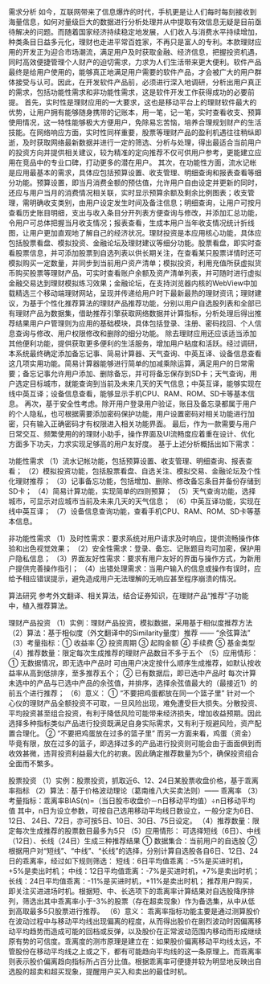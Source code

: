 需求分析
    如今，互联网带来了信息爆炸的时代，手机更是让人们每时每刻接收到海量信息，如何对量级巨大的数据进行分析处理并从中提取有效信息无疑是目前亟待解决的问题。而随着国家经济持续稳定地发展，人们收入与消费水平持续增加，种类条目日益多元化，理财也走进平常百姓家，不再只是富人的专利。本款理财应用的开发正为迎合市场潮流，满足用户及时获取金融、经济信息，把握投资机遇，同时高效便捷管理个人财产的迫切需求，力求为人们生活带来更大便利。软件产品最终是给用户使用的，能够真正地满足用户需要的软件产品，才会被广大的用户群体接受与认可。因此，在开发软件产品前，必须进行深入地调研，分析出用户真正的需求，包括功能性需求和非功能性需求，这是软件开发工作获得成功的必要前提。
    首先，实时性是理财应用的一大要求，这也是移动平台上的理财软件最大的优势，让用户拥有能够随身携带的记账本，用一笔，记一笔，实时查看收支、预算使用情况，这一特性能够极大方便用户，免除易忘苦恼，培养合理规划财产的生活技能。在网络响应方面，实时性同样重要，股票等理财产品的盈利机遇往往稍纵即逝，及时获取网络最新数据并进行一定的筛选、分析与处理，得出最适合当前用户的投资方向并提供相关建议，较为精准的定向推荐不仅可供用户参考，更能建立应用在竞品中的专业口碑，打动更多的潜在用户。
其次，在功能性方面，流水记帐是应用最基本的需求，具体应包括预算设置、收支管理、明细查询和报表查看等细分功能。预算设置，即当月消费金额的预估值，允许用户自由设定并更新的同时，还应与用户当月的消费情况相关联，实时显示预算余额及剩余比例图表；收支管理，需明确收支类别，由用户设定发生时间及备注信息；明细查询，让用户可按月查看历史账目明细，支出与收入条目分开列表方便查询与修改，并添加汇总功能，令用户可总体把握当月收支情况；报表查看，生成本用户当年收支情况统计折线图，让用户更加直观地了解自己的经济状况。理财投资是本应用核心功能，具体应包括股票看盘、模拟投资、金融论坛及理财建议等细分功能。股票看盘，即实时查看股票信息，并可添加股票到自选列表以供长期关注，在查看某只股票详情时还可模拟购买一定数量，并同步到当前用户资产清单；模拟投资，利用充值所获虚拟货币购买股票等理财产品，可实时查看账户余额及资产清单列表，并可随时进行虚拟金融交易达到理财模拟练习效果；金融论坛，在支持浏览器内核的WebView中加载精选三个移动端理财网站，呈现并传递给用户时下最新最热的理财资讯；理财建议，为基于个性化推荐算法的理财产品推荐功能，分别以用户自选股列表和全部已有理财产品为数据集，借助推荐引擎获取网络数据并计算指标，分析处理后得出推荐结果用户户管理则为应用的基础模块，具体包括登录、注册、密码找回、个人信息查询与修改、用户权限修改和删除的细分功能。
除去理财应用还应该适当添加其他便利功能，提供获取更多便利的生活服务，增加用户粘度和活跃。经过调研，本系统最终确定添加备忘记事、简易计算器、天气查询、中英互译、设备信息查看这几项实用功能。简易计算器能够进行简单的加减乘除运算，满足用户的日常需要；备忘记事允许用户添加、删除备忘，并可将备忘保存到SD卡；天气查询，用户选定目标城市，就能查询到当前及未来几天的天气信息；中英互译，能够实现在线中英互译；设备信息查看，能够显示手机CPU、RAM、ROM、SD卡等基本信息。
    再次，基于安全性考虑。除开用户登录用户验证，账目及备忘录都属于用户的个人隐私，也可根据需要添加密码保护功能，用户设置密码对相关功能进行加密，只有输入正确密码才有权限进入相关功能界面。
    最后，作为一款需要与用户日常交互、频繁使用的的理财小助手，操作界面及UI流畅度应着重在设计、优化方面多下功夫，力求实现足够高的用户友好度。
基于上述分析概括出如下需求：

功能性需求
（1）流水记帐功能，包括预算设置、收支管理、明细查询、报表查看；
（2）模拟投资功能，包括股票看盘、自选关注、模拟交易、金融论坛及个性化理财推荐；
（3）记事备忘功能，包括增加、删除、修改备忘条目并备份存储到SD卡；
（4）简易计算功能，实现简单的四则预算；
（5）天气查询功能，选择城市，可显示对应城市当前及未来几天的天气信息；
（6）中英互译功能，实现在线中英互译；
（7）设备信息查询功能，查看手机CPU、RAM、ROM、SD卡等基本信息。

非功能性需求
（1）及时性需求：要求系统对用户请求及时响应，提供流畅操作体验和出色视觉效果；
（2）安全性需求：登录、备忘、记账题目均可加密，保护用户隐私信息；
（3）界面友好性需求：要求有用户友好的界面与操作方式，为新用户提供完善操作指引；
（4）出错处理需求：当用户输入的信息或操作有误时，应给予相应错误提示，避免造成用户无法理解的无响应甚至程序崩溃的情况。

算法研究
参考外文翻译、相关算法，结合证券知识，在理财产品“推荐”子功能中，植入推荐算法。

理财产品投资 
（1）实例：理财产品投资，模拟数据，采用基于相似度推荐方法
（2）算法：基于相似度（外文翻译中的Similarity量度）推荐 —— “余弦算法”
（3）考量指标：① 收益率 ② 投资周期 ③ 起购金额 ④ 手续费 ⑤ 基金类型
（4）推荐数量：限定每次生成推荐的理财产品数目不多于五个
（5）应用情形：
① 无数据情况，即无选中产品时
可由用户决定按什么顺序生成推荐，如默认按收益率从高到低排序，至多推荐五个；
② 已有数据后，即已选中产品时
每次计算未选中的产品与已选中产品的余弦值，并排序，选择余弦值最大的（最接近1）的前五个进行推荐；
（6）意义：
① “不要把鸡蛋都放在同一个篮子里”
针对一个心仪的理财产品全额投资不可取，一旦风险出现，难免遭受巨大损失。分散投资、平均投资甚至组合投资，有利于降低风险可能带来经济损失，增加收益预期。因此选择多种指标类似产品进行投资既满足自身实际需求，又有利于规避风险，资产配置合理化。
② “不要把鸡蛋放在过多的篮子里”
而另一方面来看，鸡蛋（资金）毕竟有限，放在过多的篮子，即选择过多的产品进行投资则可能会由于面面俱到而收效甚微，违背投资利益最大化的初衷。因此确定推荐数量为5个，确保投资组合全面而不繁多。

股票投资
（1）实例：股票投资，抓取近6、12、24日某股票收盘价格，基于乖离率指标
（2）算法：基于价格波动理论（葛南维八大买卖法则）—— 乖离率 
（3）考量指标：乖离率BIAS(n)=（当日股市收盘价－n日移动平均值）÷n日移动平均值
其中，n日为设立参数，可按自己选用移动平均线日数设立，一般分定为6日、12日、      24日、72日，亦可按5日、10日、30日、75日设定。
（4）推荐数量：限定每次生成推荐的股票数目最多为5只
（5）应用情形： 可选择短线（6日）、中线（12日）、长线（24日）生成三种推荐结果
① 数据集合：当前用户的自选股
② 根据用户对“短线”、“中线”、“长线”的选择，分别计算自选股各自6日、12日、24日的乖离率，经过如下规则筛选：
短线：6日平均值乖离：-5%是买进时机，+5%是卖出时机；
中线：12日平均值乖离：-7%是买进时机，+7%是卖出时机；
长线：24日平均值乖离：-11%是买进时机，+11%是卖出时机；
推荐用户购买，即关注买进进场时机。根据短、中、长选项下的乖离率计算结果对自选股降序排列，筛选出其中乖离率小于-3%的股票（存在超卖现象）作为备选集，从中从低到高取最多5只股票进行推荐。
（6）意义：
    乖离率指标功能主要是通过测算股价在波动过程中与移动平均线出现偏离的程度，从而得出股价在剧烈波动时因偏离移动平均趋势而造成可能的回档或反弹，以及股价在正常波动范围内移动而形成继续原有势的可信度。乖离度的测市原理是建立在：如果股价偏离移动平均线太远，不管股份在移动平均线之上或之下，都有可能趋向平均线的这一条原理上。而乖离率则表示股价偏离趋向指标所占百分比值。根据乖离率可便捷并较为明显地反映出自选股的超卖和超买现象，提醒用户买入和卖出的最佳时机。

